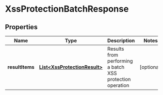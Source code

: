 
# XssProtectionBatchResponse

## Properties
Name | Type | Description | Notes
------------ | ------------- | ------------- | -------------
**resultItems** | [**List&lt;XssProtectionResult&gt;**](XssProtectionResult.md) | Results from performing a batch XSS protection operation |  [optional]




